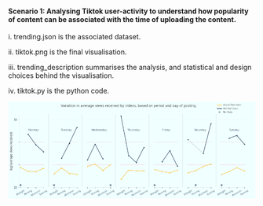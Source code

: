 #### Scenario 1: Analysing Tiktok user-activity to understand how popularity of content can be associated with the time of uploading the content.

i. trending.json is the associated dataset.

ii. tiktok.png is the final visualisation.

iii. trending_description summarises the analysis, and statistical and design choices behind the visualisation.

iv. tiktok.py is the python code.

<img src="tiktok.png">
